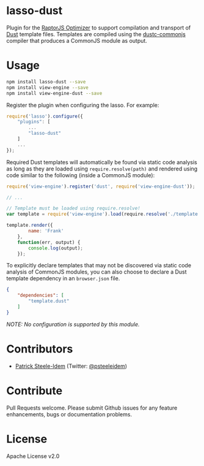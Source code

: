 lasso-dust
===============

Plugin for the [RaptorJS Optimizer](https://github.com/raptorjs/lasso) to support compilation and transport of [Dust](https://github.com/raptorjs/dust) template files. Templates are compiled using the [dustc-commonjs](https://github.com/patrick-steele-idem/dustc-commonjs) compiler that produces a CommonJS module as output.

# Usage

```bash
npm install lasso-dust --save
npm install view-engine --save
npm install view-engine-dust --save
```

Register the plugin when configuring the lasso. For example:

```js
require('lasso').configure({
    "plugins": [
        ...
        "lasso-dust"
    ]
    ...
});
```

Required Dust templates will automatically be found via static code analysis as long as they are loaded using `require.resolve(path)` and rendered using code similar to the following (inside a CommonJS module):

```javascript
require('view-engine').register('dust', require('view-engine-dust'));

// ...

// Template must be loaded using require.resolve!
var template = require('view-engine').load(require.resolve('./template.dust'));

template.render({
        name: 'Frank'
    },
    function(err, output) {
        console.log(output);
    });
```

To explicitly declare templates that may not be discovered via static code analysis of CommonJS modules, you can also choose to declare a Dust template dependency in an `browser.json` file.

```json
{
    "dependencies": [
        "template.dust"
    ]
}
```

_NOTE: No configuration is supported by this module._

# Contributors

* [Patrick Steele-Idem](https://github.com/patrick-steele-idem) (Twitter: [@psteeleidem](http://twitter.com/psteeleidem))

# Contribute

Pull Requests welcome. Please submit Github issues for any feature enhancements, bugs or documentation problems.

# License

Apache License v2.0
